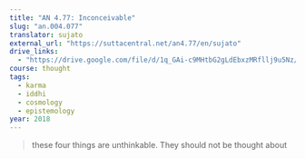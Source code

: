 ```yaml
---
title: "AN 4.77: Inconceivable"
slug: "an.004.077"
translator: sujato
external_url: "https://suttacentral.net/an4.77/en/sujato"
drive_links:
  - "https://drive.google.com/file/d/1q_GAi-c9MHtbG2gLdEbxzMRfllj9u5Nz/view?usp=drivesdk"
course: thought
tags:
  - karma
  - iddhi
  - cosmology
  - epistemology
year: 2018
---
```


> these four things are unthinkable. They should not be thought about

